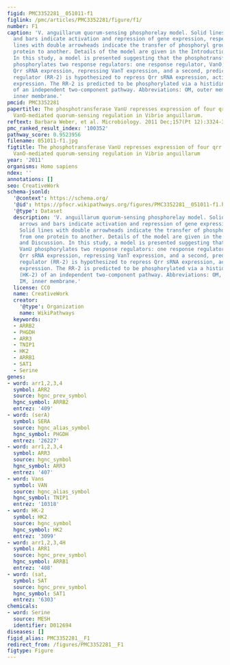 ```yaml
---
figid: PMC3352281__051011-f1
figlink: /pmc/articles/PMC3352281/figure/f1/
number: F1
caption: 'V. anguillarum quorum-sensing phosphorelay model. Solid lines with arrows
  and bars indicate activation and repression of gene expression, respectively. Solid
  lines with double arrowheads indicate the transfer of phosphoryl groups from one
  protein to another. Details of the model are given in the Introduction and Discussion.
  In this study, a model is presented suggesting that the phosphotransferase VanU
  phosphorylates two response regulators: one response regulator, VanO, activates
  Qrr sRNA expression, repressing VanT expression, and a second, predicted response
  regulator (RR-2) is hypothesized to repress Qrr sRNA expression, activating VanT
  expression. The RR-2 is predicted to be phosphorylated via a histidine kinase (HK-2)
  of an independent two-component pathway. Abbreviations: OM, outer membrane; IM,
  inner membrane.'
pmcid: PMC3352281
papertitle: The phosphotransferase VanU represses expression of four qrr genes antagonizing
  VanO-mediated quorum-sensing regulation in Vibrio anguillarum.
reftext: Barbara Weber, et al. Microbiology. 2011 Dec;157(Pt 12):3324-3339.
pmc_ranked_result_index: '100352'
pathway_score: 0.9523956
filename: 051011-f1.jpg
figtitle: The phosphotransferase VanU represses expression of four qrr genes antagonizing
  VanO-mediated quorum-sensing regulation in Vibrio anguillarum
year: '2011'
organisms: Homo sapiens
ndex: ''
annotations: []
seo: CreativeWork
schema-jsonld:
  '@context': https://schema.org/
  '@id': https://pfocr.wikipathways.org/figures/PMC3352281__051011-f1.html
  '@type': Dataset
  description: 'V. anguillarum quorum-sensing phosphorelay model. Solid lines with
    arrows and bars indicate activation and repression of gene expression, respectively.
    Solid lines with double arrowheads indicate the transfer of phosphoryl groups
    from one protein to another. Details of the model are given in the Introduction
    and Discussion. In this study, a model is presented suggesting that the phosphotransferase
    VanU phosphorylates two response regulators: one response regulator, VanO, activates
    Qrr sRNA expression, repressing VanT expression, and a second, predicted response
    regulator (RR-2) is hypothesized to repress Qrr sRNA expression, activating VanT
    expression. The RR-2 is predicted to be phosphorylated via a histidine kinase
    (HK-2) of an independent two-component pathway. Abbreviations: OM, outer membrane;
    IM, inner membrane.'
  license: CC0
  name: CreativeWork
  creator:
    '@type': Organization
    name: WikiPathways
  keywords:
  - ARRB2
  - PHGDH
  - ARR3
  - TNIP1
  - HK2
  - ARRB1
  - SAT1
  - Serine
genes:
- word: arr1,2,3,4
  symbol: ARR2
  source: hgnc_prev_symbol
  hgnc_symbol: ARRB2
  entrez: '409'
- word: (serA)
  symbol: SERA
  source: hgnc_alias_symbol
  hgnc_symbol: PHGDH
  entrez: '26227'
- word: arr1,2,3,4
  symbol: ARR3
  source: hgnc_symbol
  hgnc_symbol: ARR3
  entrez: '407'
- word: Vans
  symbol: VAN
  source: hgnc_alias_symbol
  hgnc_symbol: TNIP1
  entrez: '10318'
- word: HK-2
  symbol: HK2
  source: hgnc_symbol
  hgnc_symbol: HK2
  entrez: '3099'
- word: arr1,2,3,4H
  symbol: ARR1
  source: hgnc_prev_symbol
  hgnc_symbol: ARRB1
  entrez: '408'
- word: (sat,
  symbol: SAT
  source: hgnc_prev_symbol
  hgnc_symbol: SAT1
  entrez: '6303'
chemicals:
- word: Serine
  source: MESH
  identifier: D012694
diseases: []
figid_alias: PMC3352281__F1
redirect_from: /figures/PMC3352281__F1
figtype: Figure
---
```

